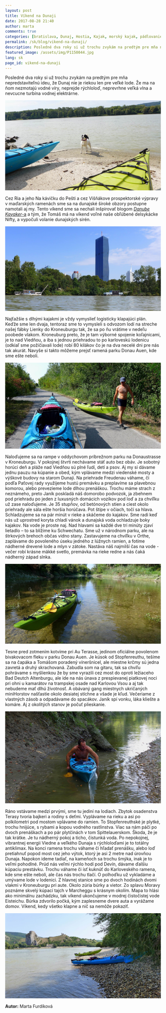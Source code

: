 ```yaml
---
layout: post
title: Víkend na Dunaji
date: 2017-08-28 21:40
author: marta
comments: true
categories: [bratislava, Dunaj, Hostia, Kajak, morský kajak, pádlovanie, Rakúsko, rieka, Slovenčina, Slovensko, Viedeň]
permalink: /sk/blog/vikend-na-dunaji/
description: Posledné dva roky si už trochu zvykám na predtým pre mňa nepredstaviteľnú ideu, že Dunaj nie je riekou len pre veľké lode. Že ma na ňom nezmotajú vodné víry, neprejde rýchloloď, neprevrhne veľká vlna a nevcucne turbína vodnej elektrárne.
featured_image: /assets/img/P1150044.jpg
lang: sk
page_id: vikend-na-dunaji
---
```

Posledné dva roky si už trochu zvykám na predtým pre mňa nepredstaviteľnú ideu, že Dunaj nie je riekou len pre veľké lode. Že ma na ňom nezmotajú vodné víry, neprejde rýchloloď, neprevrhne veľká vlna a nevcucne turbína vodnej elektrárne.

![](/assets/img/P1140734.jpg)

Cez Ria a jeho Na kávičku do Pešti a cez Višňákove prospektorské výpravy v maďarských ramenách sme sa na dunajské široké obzory postupne namotali aj my. Tento víkend sme sa nechali inšpirovať blogom <a href="https://danubekayaker.com"><em>Danube Kayaker</em>-a</a> a tým, že Tomáš má na víkend voľné naše obľúbené delsykácke Nifty, a vypočuli volanie dunajských sirén.

![](/assets/img/P1140795.jpg)

Najťažšie s dlhými kajakmi je vždy vymyslieť logisticky klapajúci plán. Keďže sme len dvaja, tentoraz sme to vymysleli s odvozom lodí na streche našej fábky Lienky do Kroneuburgu tak, že sa po ňu vrátime v nedeľu poobede vlakom. Kroneuburg preto, že je tam výborné spojenie koľajnicami, je to nad Viedňou, a iba s jednou priehradou to po karloveskú lodenicu (odkiaľ sme požičiavali lode) robí 80 kilákov čo je na dva necelé dni pre nás tak akurát. Navyše si takto môžeme prejsť ramená parku Donau Auen, kde sme ešte neboli.

![](/assets/img/P1140878.jpg)

Naloďujeme sa na rampe v oddychovom príbrežnom parku na Donaustrasse v Kroneuburgu. V pokojnej štvrti nechávame stáť auto bez obáv. Je sobotný horúci deň a pláže nad Viedňou sú plné ľudí, detí a psov. Aj my si dávame jednu pauzu na kúpanie a obed, kým vplávame medzi viedenské mosty a výškové budovy na starom Dunaji. Na priehrade Freudenau váhame, či podľa Paťovej rady využijeme hustú premávku a preplavíme sa plavebnou komorou, alebo prevezieme lode dlhou prenáškou. Trochu máme strach z neznámeho, preto Janík poskladá náš domorobo podvozok, ja zbehnem pod priehradu po jeden z luxusných domácich vozíkov pod loď a za chvíľku už zase naloďujeme. Je 35 stupňov, od betónových stien a ciest okolo priehrady ale sála ešte horšia horúčava. Pot štípe v očiach, točí sa hlava. Schladzujeme sa na pár minút v rieke a skáčeme do kajakov. Sme radi keď nás už uprostred koryta chladí vánok a dunajská voda ochladzuje boky kajakov. Na vode je proste naj. Nad hlavami sa každé dve tri minúty zjaví lietadlo – to sa blížime ku Schwechatu. Sme už v národnom parku, ale na štrkových brehoch občas vidno stany. Zastavujeme na chvíľku v Orthe, zaplávame do povoleného úseku jedného z lúžnych ramien, a fotíme nádherné drevené lode a mlyn v zátoke. Nastáva náš najmilší čas na vode - večer robí krásne mäkké svetlo, premávka na rieke redne a nás čaká nádherný západ slnka.

![](/assets/img/P1150036.jpg)

Tesne pred zotmením kotvíme pri Au Terasse, jedinom oficiálne povolenom bivakovacom fleku v parku Donau Auen. Je kúsok od Stopfenreuthu, tešíme sa na čapáka a Tomášom poradený víneršnicel, ale miestne krčmy sú jedna zavretá a druhý skrachovaná. Zabudla som na gitaru, tak sa chvíľu pohrávame s myšlienkou že by sme vyrazili cez most do oproti ležiaceho Bad Deutch Altenburgu, ale ide na nás únava z prespievanej piatkovej noci pri ohni u kamarátov na trampskej osade nad Karlovou Vsou a aj tak nebudeme mať dlhú životnosť. A obávaný gang miestnych ukričaných miniHorstov našťastie okolo desiatej stíchne a všade je kľud. Večeriame z vlastných zásob a odpadávame do spacákov. Janík spí vonku, láka kliešte a komáre. Aj z okolitých stanov je počuť plieskanie.

![](/assets/img/P1150044.jpg)

Ráno vstávame medzi prvými, sme tu jediní na lodiach. Zbytok osadenstva Terasy tvoria bajkeri a rodiny s deťmi. Vyplávame na rieku a asi po polkilometri pod mostom vplávame do ramien. To Stopfenreuthské je plytké, trochu hnijúce, s rybami a kopou vodného rastlinstva. Viac sa nám páči po dvoch prenáškach a po pár plytčinách v tom Spittelauerskom. Škoda, že je tak krátke. Je tu nádherný pokoj a ticho, čistunká voda. Po nepokojnej, vibrantnej energii Viedne a veľkého Dunaja s rýchloloďami je to totálny antiklimax. Na konci ramena trochu váhame či hľadať prenášku, alebo loď pretiahnuť popod most cez jeho výtok, ktorý je asi 2 metre nad úrovňou Dunaja. Napokon ideme tadiaľ, na kameňoch sa trochu šmýka, inak je to veľmi pohodlné. Prúd nás veľmi rýchlo hodí pod Devín, dávame ďalšiu kúpaciu prestávku. Trochu váhame či ísť kuknúť do Karloveského ramena, kde sme ešte neboli, ale čas nás trochu tlačí. O polhoďku už vykladáme a umývame lode v lodenici. Z hlavnej stanice sme po dvoch hodinách dvomi vlakmi v Kroneuburgu pri aute. Okolo zúria búrky a vietor. Zo splavu Moravy poznáme skvelý kúpací tajch v Marcheggu s krásnym okolím. Mapa to hlási ako minimálnu zachádzku, tak víkend ukončujeme v modrej čistočistej vode Eisteichu. Búrka zdvorilo počká, kým zaplesneme dvere auta a vyrážame domov. Víkend, kedy všetko klapne a nič sa nemôže pokaziť.

![](/assets/img/P1150095.jpg)

**Autor:** Marta Furdíková
